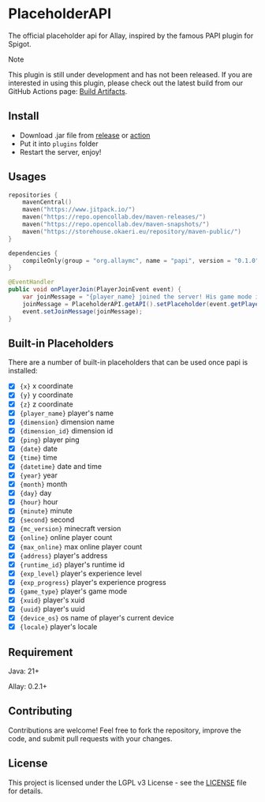 # PlaceholderAPI

The official placeholder api for Allay, inspired by the famous PAPI plugin for Spigot.

> [!NOTE]
> This plugin is still under development and has not been released. If you are interested in using this plugin,
> please check out the latest build from our GitHub Actions
> page: [Build Artifacts](https://github.com/AllayMC/PlaceholderAPI/actions/workflows/gradle.yml).

## Install

- Download .jar file from [release](https://github.com/AllayMC/PlaceholderAPI/releases) or [action](https://github.com/AllayMC/PlaceholderAPI/actions/workflows/gradle.yml)
- Put it into `plugins` folder
- Restart the server, enjoy!

## Usages

```kts
repositories {
    mavenCentral()
    maven("https://www.jitpack.io/")
    maven("https://repo.opencollab.dev/maven-releases/")
    maven("https://repo.opencollab.dev/maven-snapshots/")
    maven("https://storehouse.okaeri.eu/repository/maven-public/")
}

dependencies {
    compileOnly(group = "org.allaymc", name = "papi", version = "0.1.0")
}
```

```java
@EventHandler
public void onPlayerJoin(PlayerJoinEvent event) {
    var joinMessage = "{player_name} joined the server! His game mode is {game_type}";
    joinMessage = PlaceholderAPI.getAPI().setPlaceholder(event.getPlayer(), joinMessage);
    event.setJoinMessage(joinMessage);
}
```

## Built-in Placeholders

There are a number of built-in placeholders that can be used once papi is installed:

- [x] `{x}` x coordinate
- [x] `{y}` y coordinate
- [x] `{z}` z coordinate
- [x] `{player_name}` player's name
- [x] `{dimension}` dimension name
- [x] `{dimension_id}` dimension id
- [x] `{ping}` player ping
- [x] `{date}` date
- [x] `{time}` time
- [x] `{datetime}` date and time
- [x] `{year}` year
- [x] `{month}` month
- [x] `{day}` day
- [x] `{hour}` hour
- [x] `{minute}` minute
- [x] `{second}` second
- [x] `{mc_version}` minecraft version
- [x] `{online}` online player count
- [x] `{max_online}` max online player count
- [x] `{address}` player's address
- [x] `{runtime_id}` player's runtime id
- [x] `{exp_level}` player's experience level
- [x] `{exp_progress}` player's experience progress
- [x] `{game_type}` player's game mode
- [x] `{xuid}` player's xuid
- [x] `{uuid}` player's uuid
- [x] `{device_os}` os name of player's current device
- [x] `{locale}` player's locale

## Requirement

Java: 21+

Allay: 0.2.1+

## Contributing

Contributions are welcome! Feel free to fork the repository, improve the code, and submit pull requests with your
changes.

## License

This project is licensed under the LGPL v3 License - see the [LICENSE](LICENSE) file for details.